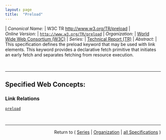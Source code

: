 ```yaml
---
layout: page
title:  "Preload"
---
```


| *Canonical Name:* | W3C TR http://www.w3.org/TR/preload
| *Online Version:* | [`http://www.w3.org/TR/preload`](http://www.w3.org/TR/preload)
| *Organization:* | [World Wide Web Consortium (W3C)](..  "List of specification series by this organization")
| *Series:* | [Technical Report (TR)](.  "List of specifications in this series")
| *Abstract:* | This specification defines the preload keyword that may be used with link elements. This keyword provides a declarative fetch primitive that initiates an early fetch and separates fetching from resource execution.

<br/>
<hr/>

## Specified Web Concepts:

### Link Relations

[`preload`](/concepts/link-relation/preload "The preload keyword may be used with link elements. This keyword creates an external resource link (preload link) that is used to declare a resource and its fetch properties.")



<br/>
<hr/>

<p style="text-align: right">Return to ( <a href="./">Series</a> | <a href="../">Organization</a> | <a href="../../">all Specifications</a> )</p>